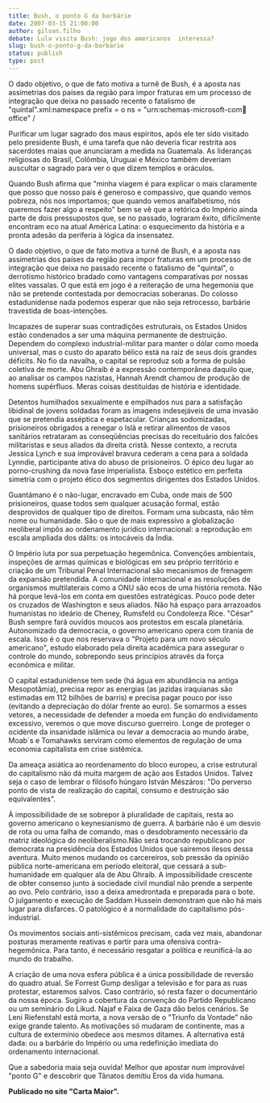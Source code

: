 ```yaml
---
title: Bush, o ponto G da barbárie
date: 2007-03-15 21:00:00
author: gilson.filho
debate: Lula visita Bush: jogo dos americanos  interessa?
slug: bush-o-ponto-g-da-barbarie
status: publish 
type: post
---
```


O dado objetivo, o que de fato motiva a turnê de Bush, é a aposta nas assimetrias dos países da região para impor fraturas em um processo de integração que deixa no passado recente o fatalismo de "quintal".xml:namespace prefix = o ns = "urn:schemas-microsoft-com:office:office" /


Purificar um lugar sagrado dos maus espíritos, após ele ter sido visitado pelo presidente Bush, é uma tarefa que não deveria ficar restrita aos sacerdotes maias que anunciaram a medida na Guatemala. As lideranças religiosas do Brasil, Colômbia, Uruguai e México também deveriam auscultar o sagrado para ver o que dizem templos e oráculos.


Quando Bush afirma que "minha viagem é para explicar o mais claramente que posso que nosso país é generoso e compassivo, que quando vemos pobreza, nós nos importamos; que quando vemos analfabetismo, nós queremos fazer algo a respeito" bem se vê que a retórica do Império ainda parte de dois pressupostos que, se no passado, lograram êxito, dificilmente encontram eco na atual América Latina: o esquecimento da história e a pronta adesão da periferia à lógica da insensatez.


O dado objetivo, o que de fato motiva a turnê de Bush, é a aposta nas assimetrias dos países da região para impor fraturas em um processo de integração que deixa no passado recente o fatalismo de "quintal", o derrotismo histórico bradado como vantagens comparativas por nossas elites vassalas. O que está em jogo é a reiteração de uma hegemonia que não se pretende contestada por democracias soberanas. Do colosso estadunidense nada podemos esperar que não seja retrocesso, barbárie travestida de boas-intenções.


Incapazes de superar suas contradições estruturais, os Estados Unidos estão condenados a ser uma máquina permanente de destruição. Dependem do complexo industrial-militar para manter o dólar como moeda universal, mas o custo do aparato bélico está na raiz de seus dois grandes déficits. No fio da navalha, o capital se reproduz sob a forma de pulsão coletiva de morte. Abu Ghraib é a expressão contemporânea daquilo que, ao analisar os campos nazistas, Hannah Arendt chamou de produção de homens supérfluos. Meras coisas destituídas de história e identidade.


Detentos humilhados sexualmente e empilhados nus para a satisfação libidinal de jovens soldadas foram as imagens indesejáveis de uma invasão que se pretendia asséptica e espetacular. Crianças sodomizadas, prisioneiros obrigados a renegar o Islã e retirar alimentos de vasos sanitários retrataram as conseqüências precisas do receituário dos falcões militaristas e seus aliados da direita cristã. Nesse contexto, a recruta Jessica Lynch e sua improvável bravura cederam a cena para a soldada Lynndie, participante ativa do abuso de prisioneiros. O épico deu lugar ao porno-crushing da nova fase imperialista. Esboço estético em perfeita simetria com o projeto ético dos segmentos dirigentes dos Estados Unidos.


Guantámano é o não-lugar, encravado em Cuba, onde mais de 500 prisioneiros, quase todos sem qualquer acusação formal, estão desprovidos de qualquer tipo de direitos. Formam uma subcasta, não têm nome ou humanidade. São o que de mais expressivo a globalização neoliberal impôs ao ordenamento jurídico internacional: a reprodução em escala ampliada dos dálits: os intocáveis da Índia.


O Império luta por sua perpetuação hegemônica. Convenções ambientais, inspeções de armas químicas e biológicas em seu próprio território e criação de um Tribunal Penal Internacional são mecanismos de frenagem da expansão pretendida. A comunidade internacional e as resoluções de organismos multilaterais como a ONU são ecos de uma história remota. Não há porque levá-los em conta em questões estratégicas. Pouco pode deter os cruzados de Washington e seus aliados. Não há espaço para arrazoados humanistas no ideário de Cheney, Rumsfeld ou Condoleeza Rice. "César" Bush sempre fará ouvidos moucos aos protestos em escala planetária. Autonomizado da democracia, o governo americano opera com tirania de escala. Isso é o que nos reservava o "Projeto para um novo século americano", estudo elaborado pela direita acadêmica para assegurar o controle do mundo, sobrepondo seus princípios através da força econômica e militar.


O capital estadunidense tem sede (há água em abundância na antiga Mesopotâmia), precisa repor as energias (as jazidas iraquianas são estimadas em 112 bilhões de barris) e precisa pagar pouco por isso (evitando a depreciação do dólar frente ao euro). Se somarmos a esses vetores, a necessidade de defender a moeda em função do endividamento excessivo, veremos o que move discurso guerreiro. Longe de proteger o ocidente da insanidade islâmica ou levar a democracia ao mundo árabe, Moab´s e Tomahawks serviram como elementos de regulação de uma economia capitalista em crise sistêmica. 


Da ameaça asiática ao reordenamento do bloco europeu, a crise estrutural do capitalismo não dá muita margem de ação aos Estados Unidos. Talvez seja o caso de lembrar o filósofo húngaro István Mészáros: "Do perverso ponto de vista de realização do capital, consumo e destruição são equivalentes".


À impossibilidade de se sobrepor à pluralidade de capitais, resta ao governo americano o keynesianismo de guerra. A barbárie não é um desvio de rota ou uma falha de comando, mas o desdobramento necessário da matriz ideológica do neoliberalismo.Não será trocando republicano por democrata na presidência dos Estados Unidos que sairemos ilesos dessa aventura. Muito menos mudando os carcereiros, sob pressão da opinião pública norte-americana em período eleitoral, que cessará a sub-humanidade em qualquer ala de Abu Ghraib. A impossibilidade crescente de obter consenso junto à sociedade civil mundial não prende a serpente ao ovo. Pelo contrário, isso a deixa amedrontada e preparada para o bote. O julgamento e execução de Saddam Hussein demonstram que não há mais lugar para disfarces. O patológico é a normalidade do capitalismo pós-industrial.


Os movimentos sociais anti-sistêmicos precisam, cada vez mais, abandonar posturas meramente reativas e partir para uma ofensiva contra-hegemônica. Para tanto, é necessário resgatar a política e reunificá-la ao mundo do trabalho.


A criação de uma nova esfera pública é a única possibilidade de reversão do quadro atual. Se Forrest Gump desligar a televisão e for para as ruas protestar, estaremos salvos. Caso contrário, só resta fazer o documentário da nossa época. Sugiro a cobertura da convenção do Partido Republicano ou um seminário do Likud. Najaf e Faixa de Gaza dão belos cenários. Se Leni Riefenstahl está morta, a nova versão de o "Triunfo da Vontade" não exige grande talento. As motivações só mudaram de continente, mas a cultura de extermínio obedece aos mesmos ditames. A alternativa está dada: ou a barbárie do Império ou uma redefinição imediata do ordenamento internacional.


Que a sabedoria maia seja ouvida! Melhor que apostar num improvável "ponto G" e descobrir que Tânatos demitiu Eros da vida humana.


**Publicado no site "Carta Maior".**


